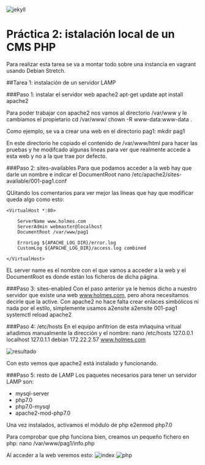 ![jekyll](/img/header.jpg)  

# Práctica 2: istalación local de un CMS PHP

Para realizar esta tarea se va a montar todo sobre una instancia en vagrant usando Debian Stretch.

##Tarea 1: instalación de un servidor LAMP

###Paso 1: instalar el servidor web apache2
	apt-get update
	apt install apache2

Para poder trabajar con apache2 nos vamos al directorio /var/www y le cambiamos el propietario
	cd /var/www/
 	chown -R www-data:www-data .

Como ejemplo, se va a crear una web en el directorio pag1:
	mkdir pag1

En este directorio he copiado el contenido de /var/www/html para hacer las pruebas y he modifcado algunas lineas para ver que realmente accede a esta web y no a la que trae por defecto.

###Paso 2: sites-availables
Para que podamos acceder a la web hay que darle un nombre e indicar el DocumentRoot
	nano /etc/apache2/sites-available/001-pag1.conf 

QUitando los comentarios para ver mejor las lineas que hay que modificar queda algo como esto: 

	<VirtualHost *:80>
        
        ServerName www.holmes.com
        ServerAdmin webmaster@localhost
        DocumentRoot /var/www/pag1

        ErrorLog ${APACHE_LOG_DIR}/error.log
        CustomLog ${APACHE_LOG_DIR}/access.log combined
		
	</VirtualHost>
	
EL server name es el nombre con el que vamos a acceder a la web y el DocumentRoot es donde están los ficheros de dicha página.

###Paso 3: sites-enabled
Con el paso anterior ya le hemos dicho a nuestro servidor que existe una web www.holmes.com, pero ahora necesitamos decirle que la active. Con apache2 no hace falta crear enlaces simbólicos ni nada por el estilo, simplemente usamos a2ensite
	a2ensite 001-pag1
	systemctl reload apache2

###Paso 4: /etc/hosts
En el equipo anfitrion de esta mñaquina vritual añadimos manualmente la dirección y el nombre:
	nano /etc/hosts
	127.0.0.1       localhost
	127.0.1.1       debian
	172.22.2.57     www.holmes.com

![resultado](/img/sinphp.png)  

Con esto vemos que apache2 está instalado y funcionando.

###Paso 5: resto de LAMP
Los paquetes necesarios para tener un servidor LAMP son:
- mysql-server
- php7.0
- php7.0-mysql
- apache2-mod-php7.0

Una vez instalados, activamos el módulo de php
	e2enmod php7.0

Para comprobar que php funciona bien, creamos un pequeño fichero en php:
	nano /var/www/pag1/info.php
	<?php
		phpinfo();
	?>

Al acceder a la web veremos esto:
![index](/img/index.png)
![php](/img/holmes.png)